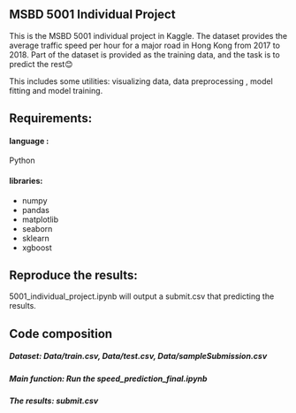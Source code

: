 MSBD 5001 Individual Project
-----------------------

This is the MSBD 5001 individual project in Kaggle. The dataset provides the average traffic speed per hour for a major road in Hong Kong from 2017 to 2018. Part of the dataset is provided as the training data, and the task is to predict the rest:blush:<br>

This includes some utilities: visualizing data, data preprocessing , model fitting and model training.<br>

Requirements:
-------------
#### language : 
Python<br>
#### libraries:
  * numpy 
  * pandas 
  * matplotlib
  * seaborn 
  * sklearn
  * xgboost 

Reproduce the results:
----------------------
5001_individual_project.ipynb will output a submit.csv that predicting the results. 

Code composition
----------------
##### Dataset: Data/train.csv, Data/test.csv, Data/sampleSubmission.csv <br>
##### Main function: Run the speed_prediction_final.ipynb <br>
##### The results: submit.csv

